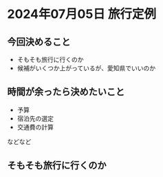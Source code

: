 # 2024年07月05日 旅行定例

## 今回決めること
- そもそも旅行に行くのか
- 候補がいくつか上がっているが、愛知県でいいのか

## 時間が余ったら決めたいこと
- 予算
- 宿泊先の選定
- 交通費の計算

などなど


## そもそも旅行に行くのか



